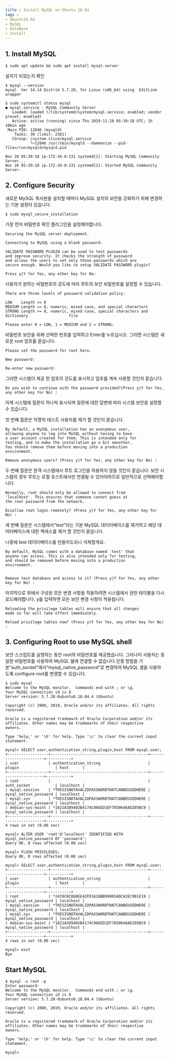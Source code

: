```yaml
---
title : Install MySQL on Ubuntu 18.04
tags :
- Ubuntu18.04
- MySQL
- DataBase
- Install
---
```


## 1. Install MySQL

```shell
$ sudo apt update && sudo apt install mysql-server
```

설치가 되었는지 확인

```shell
$ mysql --version
mysql  Ver 14.14 Distrib 5.7.28, for Linux (x86_64) using  EditLine wrapper
```

```shell
$ sudo systemctl status mysql
● mysql.service - MySQL Community Server
   Loaded: loaded (/lib/systemd/system/mysql.service; enabled; vendor preset: enabled)
   Active: active (running) since Thu 2019-11-28 05:39:18 UTC; 1h 10min ago
 Main PID: 12846 (mysqld)
    Tasks: 30 (limit: 2361)
   CGroup: /system.slice/mysql.service
           └─12846 /usr/sbin/mysqld --daemonize --pid-file=/run/mysqld/mysqld.pid

Nov 28 05:39:18 ip-172-26-8-131 systemd[1]: Starting MySQL Community Server...
Nov 28 05:39:18 ip-172-26-8-131 systemd[1]: Started MySQL Community Server.
```

## 2. Configure Security

새로운 MySQL 복사본을 설치할 때마다 MySQL 설치의 보안을 강화하기 위해 변경하는 기본 설정이 있습니다.

```shell
$ sudo mysql_secure_installation
```

가장 먼저 비밀번호 확인 플러그인을 설정해야합니다.

```shell
Securing the MySQL server deployment.

Connecting to MySQL using a blank password.

VALIDATE PASSWORD PLUGIN can be used to test passwords
and improve security. It checks the strength of password
and allows the users to set only those passwords which are
secure enough. Would you like to setup VALIDATE PASSWORD plugin?

Press y|Y for Yes, any other key for No:
```

사용자가 원하는 비밀번호의 강도에 따라 루트의 보안 비밀번호를 설정할 수 있습니다.

```shell
There are three levels of password validation policy:

LOW    Length >= 8
MEDIUM Length >= 8, numeric, mixed case, and special characters
STRONG Length >= 8, numeric, mixed case, special characters and dictionary                  file

Please enter 0 = LOW, 1 = MEDIUM and 2 = STRONG:
```

비밀번호 보안을 위해 선택한 번호를 입력하고 Enter를 누르십시오. 그러면 시스템은 새로운 root 암호를 묻습니다.

```shell
Please set the password for root here.

New password:

Re-enter new password:
```

그러면 시스템이 제공 한 암호의 강도를 표시하고 암호를 계속 사용할 것인지 묻습니다.

```shell
Do you wish to continue with the password provided?(Press y|Y for Yes, any other key for No) :
```

이제 시스템에 질문이 하나씩 표시되며 질문에 대한 답변에 따라 시스템 보안을 설정할 수 있습니다.

첫 번째 질문은 익명의 테스트 사용자를 제거 할 것인지 묻습니다.

```shell
By default, a MySQL installation has an anonymous user,
allowing anyone to log into MySQL without having to have
a user account created for them. This is intended only for
testing, and to make the installation go a bit smoother.
You should remove them before moving into a production
environment.

Remove anonymous users? (Press y|Y for Yes, any other key for No) :
```

두 번째 질문은 원격 시스템에서 루트 로그인을 허용하지 않을 것인지 묻습니다. 보안 시스템의 경우 루트는 로컬 호스트에서만 연결될 수 있어야하므로 일반적으로 선택해야합니다.

```shell
Normally, root should only be allowed to connect from
'localhost'. This ensures that someone cannot guess at
the root password from the network.

Disallow root login remotely? (Press y|Y for Yes, any other key for No) :
```

세 번째 질문은 시스템에서“test”라는 기본 MySQL 데이터베이스를 제거하고 해당 데이터베이스에 대한 액세스를 제거 할 것인지 묻습니다.

나중에 test 데이터베이스를 만들어도되니 삭제할게요.

```shell
By default, MySQL comes with a database named 'test' that
anyone can access. This is also intended only for testing,
and should be removed before moving into a production
environment.


Remove test database and access to it? (Press y|Y for Yes, any other key for No) :
```

마지막으로 위에서 구성된 모든 변경 사항을 적용하려면 시스템에서 권한 테이블을 다시로드해야합니다. y를 입력하면 모든 보안 변경 사항이 적용됩니다.

```shell
Reloading the privilege tables will ensure that all changes
made so far will take effect immediately.

Reload privilege tables now? (Press y|Y for Yes, any other key for No) :
```

## 3. Configuring Root to use MySQL shell

보안 스크립트를 실행하는 동안 root의 비밀번호를 제공했습니다. 그러나이 사용자는 동일한 비밀번호를 사용하여 MySQL 쉘에 연결할 수 없습니다.인증 방법을 기본“auth_socket”에서“mysql_native_password”로 변경하여 MySQL 셸을 사용하도록 configure root를 변경할 수 있습니다.

```shell
$ sudo mysql
Welcome to the MySQL monitor.  Commands end with ; or \g.
Your MySQL connection id is 8
Server version: 5.7.28-0ubuntu0.18.04.4 (Ubuntu)

Copyright (c) 2000, 2019, Oracle and/or its affiliates. All rights reserved.

Oracle is a registered trademark of Oracle Corporation and/or its
affiliates. Other names may be trademarks of their respective
owners.

Type 'help;' or '\h' for help. Type '\c' to clear the current input statement.

mysql> SELECT user,authentication_string,plugin,host FROM mysql.user;
+------------------+-------------------------------------------+-----------------------+-----------+
| user             | authentication_string                     | plugin                | host      |
+------------------+-------------------------------------------+-----------------------+-----------+
| root             |                                           | auth_socket           | localhost |
| mysql.session    | *THISISNOTAVALIDPASSWORDTHATCANBEUSEDHERE | mysql_native_password | localhost |
| mysql.sys        | *THISISNOTAVALIDPASSWORDTHATCANBEUSEDHERE | mysql_native_password | localhost |
| debian-sys-maint | *1621A389402B4174C866ED1EF7850646AD205BC9 | mysql_native_password | localhost |
+------------------+-------------------------------------------+-----------------------+-----------+
4 rows in set (0.00 sec)

mysql> ALTER USER 'root'@'localhost' IDENTIFIED WITH mysql_native_password BY 'password';
Query OK, 0 rows affected (0.00 sec)

mysql> FLUSH PRIVILEGES;
Query OK, 0 rows affected (0.00 sec)

mysql> SELECT user,authentication_string,plugin,host FROM mysql.user;
+------------------+-------------------------------------------+-----------------------+-----------+
| user             | authentication_string                     | plugin                | host      |
+------------------+-------------------------------------------+-----------------------+-----------+
| root             | *2470C0C06DEE42FD1618BB99005ADCA2EC9D1E19 | mysql_native_password | localhost |
| mysql.session    | *THISISNOTAVALIDPASSWORDTHATCANBEUSEDHERE | mysql_native_password | localhost |
| mysql.sys        | *THISISNOTAVALIDPASSWORDTHATCANBEUSEDHERE | mysql_native_password | localhost |
| debian-sys-maint | *1621A389402B4174C866ED1EF7850646AD205BC9 | mysql_native_password | localhost |
+------------------+-------------------------------------------+-----------------------+-----------+
4 rows in set (0.00 sec)

mysql> exit
Bye
```

## Start MySQL

```shell
$ mysql -u root -p
Enter password:
Welcome to the MySQL monitor.  Commands end with ; or \g.
Your MySQL connection id is 9
Server version: 5.7.28-0ubuntu0.18.04.4 (Ubuntu)

Copyright (c) 2000, 2019, Oracle and/or its affiliates. All rights reserved.

Oracle is a registered trademark of Oracle Corporation and/or its
affiliates. Other names may be trademarks of their respective
owners.

Type 'help;' or '\h' for help. Type '\c' to clear the current input statement.

mysql>
```